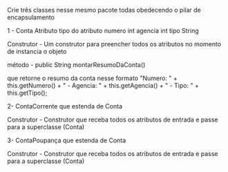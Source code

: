 
 Crie três classes nesse mesmo pacote todas obedecendo o 
pilar de encapsulamento
 
 1 - Conta
 Atributo		tipo do atributo
 numero		int
 agencia		int
 tipo			String
 
 Construtor - 
 Um construtor para preencher todos os atributos no
 momento de instancia o objeto
 
 método - 
 public String montarResumoDaConta()
 
 que retorne o resumo da conta nesse formato
 "Numero: " + this.getNumero() + 
				" - Agencia: " + this.getAgencia() +
				" - Tipo: " + this.getTipo();
 
 
 2-
 ContaCorrente que estenda de Conta
 
 Construtor - 
 Construtor que receba todos os atributos de entrada e 
 passe para a superclasse (Conta)
 
 
 3-
 ContaPoupança que estenda de Conta
 
 Construtor - 
 Construtor que receba todos os atributos de entrada e 
 passe para a superclasse (Conta)